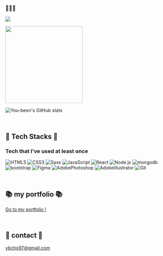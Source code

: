 
### 🌷🌷🌷
  
<a href="https://hits.seeyoufarm.com"><img src="https://hits.seeyoufarm.com/api/count/incr/badge.svg?url=https%3A%2F%2Fgithub.com%2Fyou-been&count_bg=%23FF9FB2&title_bg=%23A7A7A7&icon=github.svg&icon_color=%23E7E7E7&title=Visits&edge_flat=false"/></a>

<img src="https://github.com/you-been/you-been/assets/142865292/e08d381a-39bb-408d-a419-3df805f7c84e" width="240" height="240">


![You-been's GitHub stats](https://github-readme-stats.vercel.app/api?username=You-been&show_icons=true&theme=dracula)

</br>

## 💪 Tech Stacks 💪
### Tech that I've used at least once
![HTML5](https://img.shields.io/badge/HTML5-E34F26.svg?&style=for-the-badge&logo=HTML5&logoColor=white)
![CSS3](https://img.shields.io/badge/CSS3-1572B6.svg?&style=for-the-badge&logo=CSS3&logoColor=white)
![Sass](https://img.shields.io/badge/Sass-CC6699.svg?&style=for-the-badge&logo=Sass&logoColor=white)
![JavaScript](https://img.shields.io/badge/JavaScript-F7DF1E.svg?&style=for-the-badge&logo=JavaScript&logoColor=white)
![React](https://img.shields.io/badge/React-61DAFB.svg?&style=for-the-badge&logo=React&logoColor=white)
![Node.js](https://img.shields.io/badge/Node.js-339933.svg?&style=for-the-badge&logo=Node.js&logoColor=white)
![mongodb](https://img.shields.io/badge/mongodb-47A248.svg?&style=for-the-badge&logo=mongodb&logoColor=white)
</br>
![bootstrap](https://img.shields.io/badge/bootstrap-7952B3.svg?&style=for-the-badge&logo=bootstrap&logoColor=white)
![Figma](https://img.shields.io/badge/Figma-F24E1E.svg?&style=for-the-badge&logo=Figma&logoColor=white)
![AdobePhotoshop](https://img.shields.io/badge/Adobe%20Photoshop-31A8FF.svg?&style=for-the-badge&logo=AdobePhotoshop&logoColor=white)
![AdobeIllustrator](https://img.shields.io/badge/Adobe%20Illustrator-FF9A00.svg?&style=for-the-badge&logo=AdobeIllustrator&logoColor=white)
![Git](https://img.shields.io/badge/Git-F05032.svg?&style=for-the-badge&logo=Git&logoColor=white)

</br>

## 📚 my portfolio 📚
<a href="https://you-been.github.io/Youbeen-Portfolio/" target="_blank">Go to my portfolio !</a>

</br>

## 📧 contact 📧
ybcho97@gmail.com
